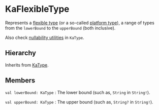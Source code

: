 # KaFlexibleType

Represents a [flexible type](https://kotlinlang.org/spec/type-system.html#flexible-types)
(or a so-called [platform type](https://kotlinlang.org/docs/java-interop.html#null-safety-and-platform-types)), a range
of types from the `lowerBound` to the `upperBound` (both inclusive).

Also check [nullability utilities](KaType.md#nullability-utilities) in `KaType`.

## Hierarchy

Inherits from [KaType](KaType.md).

## Members

`val lowerBound: KaType`
: The lower bound (such as, `String` in `String!`).

`val upperBound: KaType`
: The upper bound (such as, `String?` in `String!`).
